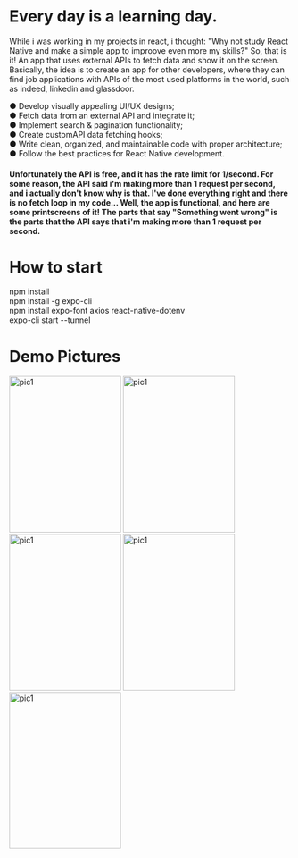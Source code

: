 #

# Every day is a learning day.

While i was working in my projects in react, i thought: "Why not study React Native and make a simple app to improove even more my skills?"
So, that is it! An app that uses external APIs to fetch data and show it on the screen. Basically, the idea is to create an app for other developers, where they can find job applications with APIs of the most used platforms in the world, such as indeed, linkedin and glassdoor.

● Develop visually appealing UI/UX designs;<br />
● Fetch data from an external API and integrate it;<br />
● Implement search & pagination functionality;<br />
● Create customAPI data fetching hooks;<br />
● Write clean, organized, and maintainable code with proper architecture;<br />
● Follow the best practices for React Native development.<br />


#### Unfortunately the API is free, and it has the rate limit for 1/second. For some reason, the API said i'm making more than 1 request per second, and i actually don't know why is that. I've done everything right and there is no fetch loop in my code... Well, the app is functional, and here are some printscreens of it! The parts that say "Something went wrong" is the parts that the API says that i'm making more than 1 request per second.


# How to start

npm install<br />
npm install -g expo-cli<br />
npm install expo-font axios react-native-dotenv<br />
expo-cli start --tunnel<br />

# Demo Pictures

<!-- ![alt text](./demoPictures/pic1.jpeg)
![alt text](./demoPictures/pic2.jpg)
![alt text](./demoPictures/pic3.jpeg)
![alt text](./demoPictures/pic4.jpg)
![alt text](./demoPictures/pic5.jpeg) -->
<img src= "../demoPictures/pic1.jpeg" width="200" height="280" alt= "pic1" title="pic1">
<img src= "../demoPictures/pic2.jpg" width="200" height="280" alt= "pic1" title="pic1">
<img src= "../demoPictures/pic3.jpeg" width="200" height="280" alt= "pic1" title="pic1">
<img src= "../demoPictures/pic4.jpg" width="200" height="280" alt= "pic1" title="pic1">
<img src= "../demoPictures/pic5.jpeg" width="200" height="280" alt= "pic1" title="pic1">
